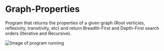 # Graph-Properties
Program that returns the properties of a given graph (Root verticies, reflexivity, transitivity, etc) and return Breadth-First and Depth-First search orders (Iterative and Recursive).

![Image of program running](https://imgur.com/undefined)